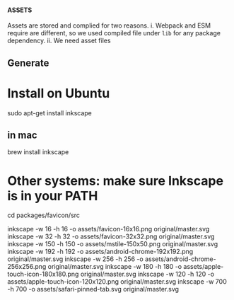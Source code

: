 
#### ASSETS
Assets are stored and complied for two reasons.
i. Webpack and ESM require are different, so we used compiled file under `lib` for any package dependency.
ii. We need asset files 
## Generate 

# Install on Ubuntu
sudo apt-get install inkscape

## in mac
brew install inkscape

# Other systems: make sure Inkscape is in your PATH
cd packages/favicon/src

inkscape -w 16 -h 16 -o assets/favicon-16x16.png original/master.svg
inkscape -w 32 -h 32 -o assets/favicon-32x32.png original/master.svg
inkscape -w 150 -h 150 -o assets/mstile-150x50.png original/master.svg
inkscape -w 192 -h 192 -o assets/android-chrome-192x192.png original/master.svg
inkscape -w 256 -h 256 -o assets/android-chrome-256x256.png original/master.svg
inkscape -w 180 -h 180 -o assets/apple-touch-icon-180x180.png original/master.svg
inkscape -w 120 -h 120 -o assets/apple-touch-icon-120x120.png original/master.svg
inkscape -w 700 -h 700 -o assets/safari-pinned-tab.svg original/master.svg

